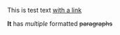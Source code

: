 This is test text [with a link](https://bisecthosting.com/diamond)

**It** has *multiple* formatted ~~paragraphs~~